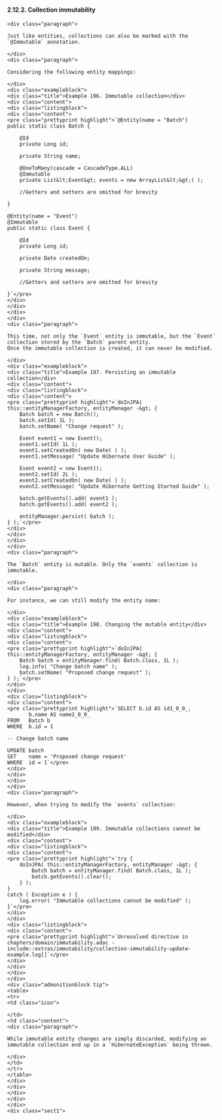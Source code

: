 #### 2.12.2. Collection immutability

    <div class="paragraph">

    Just like entities, collections can also be marked with the `@Immutable` annotation.

    </div>
    <div class="paragraph">

    Considering the following entity mappings:

    </div>
    <div class="exampleblock">
    <div class="title">Example 196. Immutable collection</div>
    <div class="content">
    <div class="listingblock">
    <div class="content">
    <pre class="prettyprint highlight">`@Entity(name = "Batch")
    public static class Batch {

        @Id
        private Long id;

        private String name;

        @OneToMany(cascade = CascadeType.ALL)
        @Immutable
        private List&lt;Event&gt; events = new ArrayList&lt;&gt;( );

        //Getters and setters are omitted for brevity

    }

    @Entity(name = "Event")
    @Immutable
    public static class Event {

        @Id
        private Long id;

        private Date createdOn;

        private String message;

        //Getters and setters are omitted for brevity

    }`</pre>
    </div>
    </div>
    </div>
    </div>
    <div class="paragraph">

    This time, not only the `Event` entity is immutable, but the `Event` collection stored by the `Batch` parent entity.
    Once the immutable collection is created, it can never be modified.

    </div>
    <div class="exampleblock">
    <div class="title">Example 197. Persisting an immutable collection</div>
    <div class="content">
    <div class="listingblock">
    <div class="content">
    <pre class="prettyprint highlight">`doInJPA( this::entityManagerFactory, entityManager -&gt; {
        Batch batch = new Batch();
        batch.setId( 1L );
        batch.setName( "Change request" );

        Event event1 = new Event();
        event1.setId( 1L );
        event1.setCreatedOn( new Date( ) );
        event1.setMessage( "Update Hibernate User Guide" );

        Event event2 = new Event();
        event2.setId( 2L );
        event2.setCreatedOn( new Date( ) );
        event2.setMessage( "Update Hibernate Getting Started Guide" );

        batch.getEvents().add( event1 );
        batch.getEvents().add( event2 );

        entityManager.persist( batch );
    } );`</pre>
    </div>
    </div>
    </div>
    </div>
    <div class="paragraph">

    The `Batch` entity is mutable. Only the `events` collection is immutable.

    </div>
    <div class="paragraph">

    For instance, we can still modify the entity name:

    </div>
    <div class="exampleblock">
    <div class="title">Example 198. Changing the mutable entity</div>
    <div class="content">
    <div class="listingblock">
    <div class="content">
    <pre class="prettyprint highlight">`doInJPA( this::entityManagerFactory, entityManager -&gt; {
        Batch batch = entityManager.find( Batch.class, 1L );
        log.info( "Change batch name" );
        batch.setName( "Proposed change request" );
    } );`</pre>
    </div>
    </div>
    <div class="listingblock">
    <div class="content">
    <pre class="prettyprint highlight">`SELECT b.id AS id1_0_0_,
           b.name AS name2_0_0_
    FROM   Batch b
    WHERE  b.id = 1

    -- Change batch name

    UPDATE batch
    SET    name = 'Proposed change request'
    WHERE  id = 1`</pre>
    </div>
    </div>
    </div>
    </div>
    <div class="paragraph">

    However, when trying to modify the `events` collection:

    </div>
    <div class="exampleblock">
    <div class="title">Example 199. Immutable collections cannot be modified</div>
    <div class="content">
    <div class="listingblock">
    <div class="content">
    <pre class="prettyprint highlight">`try {
        doInJPA( this::entityManagerFactory, entityManager -&gt; {
            Batch batch = entityManager.find( Batch.class, 1L );
            batch.getEvents().clear();
        } );
    }
    catch ( Exception e ) {
        log.error( "Immutable collections cannot be modified" );
    }`</pre>
    </div>
    </div>
    <div class="listingblock">
    <div class="content">
    <pre class="prettyprint highlight">`Unresolved directive in chapters/domain/immutability.adoc - include::extras/immutability/collection-immutability-update-example.log[]`</pre>
    </div>
    </div>
    </div>
    </div>
    <div class="admonitionblock tip">
    <table>
    <tr>
    <td class="icon">

    </td>
    <td class="content">
    <div class="paragraph">

    While immutable entity changes are simply discarded, modifying an immutable collection end up in a `HibernateException` being thrown.

    </div>
    </td>
    </tr>
    </table>
    </div>
    </div>
    </div>
    </div>
    </div>
    <div class="sect1">